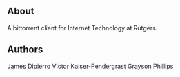 ## About ##
A bittorrent client for Internet Technology at Rutgers.

## Authors ##

James Dipierro
Victor Kaiser-Pendergrast
Grayson Phillips
